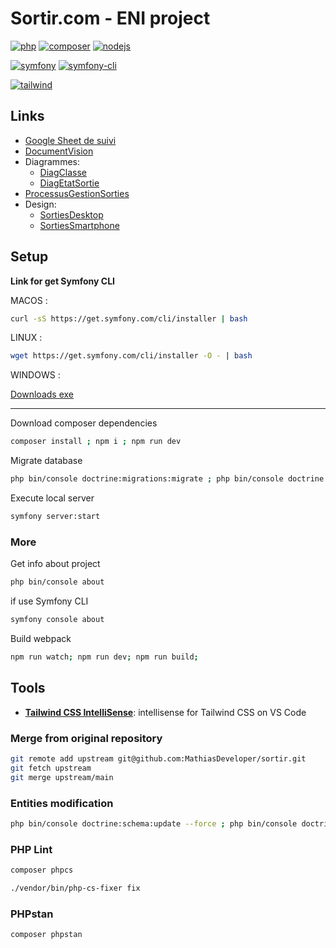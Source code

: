 # Sortir.com - ENI project

[![php](https://img.shields.io/static/v1?label=PHP&message=v7.4&color=777bb4&style=flat-square&logo=php&logoColor=ffffff)](https://www.php.net)
[![composer](https://img.shields.io/static/v1?label=Composer&message=v2.0&color=885630&style=flat-square&logo=composer&logoColor=ffffff)](https://getcomposer.org)
[![nodejs](https://img.shields.io/static/v1?label=NodeJS&message=14.16&color=339933&style=flat-square&logo=node.js&logoColor=ffffff)](https://nodejs.org/en)

[![symfony](https://img.shields.io/static/v1?label=Symfony&message=v5.2&color=000000&style=flat-square&logo=symfony&logoColor=ffffff)](https://symfony.com)
[![symfony-cli](https://img.shields.io/static/v1?label=Symfony%20CLI&message=v4.23&color=000000&style=flat-square&logo=symfony&logoColor=ffffff)](https://symfony.com/download)

[![tailwind](https://img.shields.io/static/v1?label=Tailwind%20CSS&message=v2.0&color=38B2AC&style=flat-square&logo=tailwind-css&logoColor=ffffff)](https://tailwindcss.com)

## Links

- [Google Sheet de suivi](https://docs.google.com/spreadsheets/d/131CAxNME372qm2FX7gnCs4deH3-LuFOWtwokA7fnBF0/edit)
- [DocumentVision](https://drive.google.com/file/d/1VQM9pxCYF7nC5RkaQD6G_TdjFPG_hPs_/view?usp=sharing)
- Diagrammes:
  - [DiagClasse](https://drive.google.com/file/d/1ns1J-5P5rwfAdU1aXhhQy-cJGs3LURWH/view?usp=sharing)
  - [DiagEtatSortie](https://drive.google.com/file/d/10Bbsz8DzsUwOveYMYyf-s6MR-kxf3f80/view?usp=sharing)
- [ProcessusGestionSorties](https://drive.google.com/file/d/1NXGoYOBPdm4q3xlo5j3_CrcF_UBUPmM0/view?usp=sharing)
- Design:
  - [SortiesDesktop](https://drive.google.com/file/d/18MFFSH4v3AcdpCw-rArNVaNX5upjOeO9/view?usp=sharing)
  - [SortiesSmartphone](https://drive.google.com/file/d/1flaWmtIMdJw1qO2YJcEZv4HUNZKcahAv/view?usp=sharing)

## Setup

**Link for get Symfony CLI**

MACOS : 
```bash
curl -sS https://get.symfony.com/cli/installer | bash
```

LINUX :

```bash
wget https://get.symfony.com/cli/installer -O - | bash
```

WINDOWS :

[Downloads exe](https://symfony.com/download)

---

Download composer dependencies

```bash
composer install ; npm i ; npm run dev
```

Migrate database

```bash
php bin/console doctrine:migrations:migrate ; php bin/console doctrine:fixtures:load
```

Execute local server

```bash
symfony server:start
```

### More

Get info about project

```bash
php bin/console about
```
if use Symfony CLI

```bash
symfony console about
```

Build webpack

```bash
npm run watch; npm run dev; npm run build;
```

## Tools

- [**Tailwind CSS IntelliSense**](https://marketplace.visualstudio.com/items?itemName=bradlc.vscode-tailwindcss): intellisense for Tailwind CSS on VS Code

### Merge from original repository

```bash
git remote add upstream git@github.com:MathiasDeveloper/sortir.git
git fetch upstream
git merge upstream/main
```

### Entities modification

```bash
php bin/console doctrine:schema:update --force ; php bin/console doctrine:migrations:migrate
```

### PHP Lint

```bash
composer phpcs
```

```bash
./vendor/bin/php-cs-fixer fix
```

### PHPstan

```bash
composer phpstan
```

